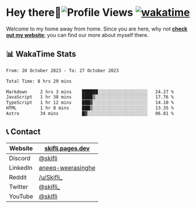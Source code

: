 # Hey there:wave:![Profile Views](https://komarev.com/ghpvc/?username=skifli) [![wakatime](https://wakatime.com/badge/user/b4317b02-0c6d-457b-82a4-a448b8a8d1df.svg)](https://wakatime.com/@b4317b02-0c6d-457b-82a4-a448b8a8d1df)

Welcome to my home away from home. Since you are here, why not [**check out my website**](https://skifli.pages.dev); you can find our more about myself there.

## 📊 WakaTime Stats

<!--START_SECTION:waka-->

```txt
From: 20 October 2023 - To: 27 October 2023

Total Time: 8 hrs 29 mins

Markdown     2 hrs 3 mins    ██████░░░░░░░░░░░░░░░░░░░   24.27 %
JavaScript   1 hr 30 mins    ████▒░░░░░░░░░░░░░░░░░░░░   17.76 %
TypeScript   1 hr 12 mins    ███▓░░░░░░░░░░░░░░░░░░░░░   14.10 %
HTML         1 hr 8 mins     ███▒░░░░░░░░░░░░░░░░░░░░░   13.35 %
Astro        34 mins         █▓░░░░░░░░░░░░░░░░░░░░░░░   06.81 %
```

<!--END_SECTION:waka-->

## 📞 Contact

| Website  | [skifli.pages.dev](https://skifli.pages.dev)                       |
|----------|--------------------------------------------------------------------|
| Discord  | [@skifli](https://discord.com/users/1072069875993956372)           |
| LinkedIn | [aneeq-weerasinghe](https://www.linkedin.com/in/aneeq-weerasinghe) |
| Reddit   | [/u/Skifli_](https://www.reddit.com/user/skifli_)                  |
| Twitter  | [@skifli_](https://twitter.com/@skifli_)                           |
| YouTube  | [@skifli](https://www.youtube.com/channel/@skifli)                 |
